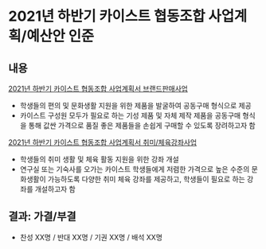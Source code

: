2021년 하반기 카이스트 협동조합 사업계획/예산안 인준
===

## 내용
[2021년 하반기 카이스트 협동조합 사업계획서 브랜드판매사업](2021년-하반기-카이스트-협동조합-사업계획서-브랜드판매사업.md)
- 학생들의 편의 및 문화생활 지원을 위한 제품을 발굴하여 공동구매 형식으로 제공
- 카이스트 구성원 모두가 필요로 하는 기성 제품 및 자체 제작 제품을 공동구매 형식을 통해 값싼 가격으로 품질 좋은 제품들을 손쉽게 구매할 수 있도록 장려하고자 함

[2021년 하반기 카이스트 협동조합 사업계획서 취미/체육강좌사업](2021년-하반기-카이스트-협동조합-사업계획서-취미-체육강좌사업.md)
- 학생들의 취미 생활 및 체육 활동 지원을 위한 강좌 개설
- 연구실 또는 기숙사를 오가는 카이스트 학생들에게 저렴한 가격으로 높은 수준의 문화생활이 가능하도록 다양한 취미 체육 강좌를 제공하고, 학생들이 필요로 하는 강좌를 개설하고자 함

## 결과: 가결/부결
- 찬성 XX명 / 반대 XX명 / 기권 XX명 / 배석 XX명
